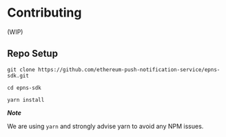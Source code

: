 # Contributing

(WIP)

## Repo Setup
```
git clone https://github.com/ethereum-push-notification-service/epns-sdk.git

cd epns-sdk
```

```
yarn install
```
***Note*** 

We are using `yarn` and strongly advise yarn to avoid any NPM issues.



